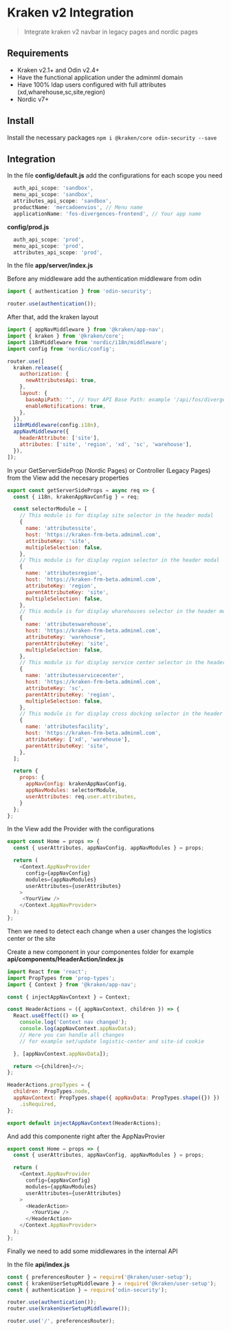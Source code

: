# Kraken v2 Integration

> Integrate kraken v2 navbar in legacy pages and nordic pages

## Requirements 

 - Kraken v2.1+ and Odin v2.4+
 - Have the functional application under the adminml domain
 - Have 100% ldap users configured with full attributes (xd,wharehouse,sc,site,region)
 - Nordic v7+

## Install

Install the necessary packages `npm i @kraken/core odin-security --save`

## Integration

In the file **config/default.js** add the configurations for each scope you need

```js
  auth_api_scope: 'sandbox',
  menu_api_scope: 'sandbox',
  attributes_api_scope: 'sandbox',
  productName: 'mercadoenvios', // Menu name 
  applicationName: 'fos-divergences-frontend', // Your app name 
```

**config/prod.js**

```js
  auth_api_scope: 'prod',
  menu_api_scope: 'prod',
  attributes_api_scope: 'prod',
```

In the file **app/server/index.js**

Before any middleware add the authentication middleware from odin

```js
import { authentication } from 'odin-security';

router.use(authentication());
```

After that, add the kraken layout

```js
import { appNavMiddleware } from '@kraken/app-nav';
import { kraken } from '@kraken/core';
import i18nMiddleware from 'nordic/i18n/middleware';
import config from 'nordic/config';

router.use([
  kraken.release({
    authorization: {
      newAttributesApi: true,
    },
    layout: {
      baseApiPath: '', // Your API Base Path: example '/api/fos/divergences'
      enableNotifications: true,
    },
  }),
  i18nMiddleware(config.i18n),
  appNavMiddleware({
    headerAttribute: ['site'],
    attributes: ['site', 'region', 'xd', 'sc', 'warehouse'],
  }),
]);
```

In your GetServerSideProp (Nordic Pages) or Controller (Legacy Pages) from the View add the necesary properties

```js
export const getServerSideProps = async req => {
  const { i18n, krakenAppNavConfig } = req;

  const selectorModule = [
    // This module is for display site selector in the header modal
    {
      name: 'attributessite', 
      host: 'https://kraken-frm-beta.adminml.com',
      attributeKey: 'site',
      multipleSelection: false,
    },
    // This module is for display region selector in the header modal
    {
      name: 'attributesregion',
      host: 'https://kraken-frm-beta.adminml.com',
      attributeKey: 'region',
      parentAttributeKey: 'site',
      multipleSelection: false,
    },
    // This module is for display wharehouses selector in the header modal
    {
      name: 'attributeswarehouse',
      host: 'https://kraken-frm-beta.adminml.com',
      attributeKey: 'warehouse',
      parentAttributeKey: 'site',
      multipleSelection: false,
    },
    // This module is for display service center selector in the header modal
    {
      name: 'attributesservicecenter',
      host: 'https://kraken-frm-beta.adminml.com',
      attributeKey: 'sc',
      parentAttributeKey: 'region',
      multipleSelection: false,
    },
    // This module is for display cross docking selector in the header modal
    {
      name: 'attributesfacility',
      host: 'https://kraken-frm-beta.adminml.com',
      attributeKey: ['xd', 'warehouse'],
      parentAttributeKey: 'site',
    },
  ];

  return {
    props: {
      appNavConfig: krakenAppNavConfig,
      appNavModules: selectorModule,
      userAttributes: req.user.attributes,
    }
  };
};
```

In the View add the Provider with the configurations

```js
export const Home = props => {
  const { userAttributes, appNavConfig, appNavModules } = props;

  return (
    <Context.AppNavProvider
      config={appNavConfig}
      modules={appNavModules}
      userAttributes={userAttributes}
    >
     <YourView />
    </Context.AppNavProvider>
  );
};
```
Then we need to detect each change when a user changes the logistics center or the site

Create a new component in your componentes folder for example **api/components/HeaderAction/index.js**

```js
import React from 'react';
import PropTypes from 'prop-types';
import { Context } from '@kraken/app-nav';

const { injectAppNavContext } = Context;

const HeaderActions = ({ appNavContext, children }) => {
  React.useEffect(() => {
    console.log('Context nav changed');
    console.log(appNavContext.appNavData);
    // Here you can handle all changes
    // for example set/update logistic-center and site-id cookie

  }, [appNavContext.appNavData]);

  return <>{children}</>;
};

HeaderActions.propTypes = {
  children: PropTypes.node,
  appNavContext: PropTypes.shape({ appNavData: PropTypes.shape({}) })
    .isRequired,
};

export default injectAppNavContext(HeaderActions);

```

And add this componente right after the AppNavProvier

```js
export const Home = props => {
  const { userAttributes, appNavConfig, appNavModules } = props;

  return (
    <Context.AppNavProvider
      config={appNavConfig}
      modules={appNavModules}
      userAttributes={userAttributes}
    >
      <HeaderAction>
        <YourView />
      </HeaderAction>
    </Context.AppNavProvider>
  );
};
```

Finally we need to add some middlewares in the internal API

In the file **api/index.js**

```js
const { preferencesRouter } = require('@kraken/user-setup');
const { krakenUserSetupMiddleware } = require('@kraken/user-setup');
const { authentication } = require('odin-security');

router.use(authentication());
router.use(krakenUserSetupMiddleware());

router.use('/', preferencesRouter);
```

